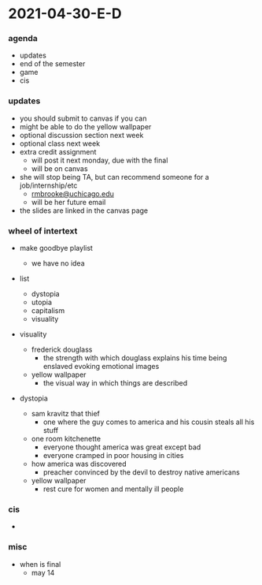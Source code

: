 # 2021-04-30-E-D

### agenda
- updates
- end of the semester
- game
- cis

### updates
- you should submit to canvas if you can 
- might be able to do the yellow wallpaper
- optional discussion section next week 
- optional class next week
- extra credit assignment
  - will post it next monday, due with the final
  - will be on canvas 
- she will stop being TA, but can recommend someone for a job/internship/etc
  - rmbrooke@uchicago.edu
  - will be her future email
- the slides are linked in the canvas page

### wheel of intertext
- make goodbye playlist
  - we have no idea

- list 
  - dystopia 
  - utopia 
  - capitalism 
  - visuality 

- visuality 
  - frederick douglass
    - the strength with which douglass explains his time being enslaved evoking emotional images
  - yellow wallpaper
    - the visual way in which things are described 

- dystopia
  - sam kravitz that thief
    - one where the guy comes to america and his cousin steals all his stuff
  - one room kitchenette
    - everyone thought america was great except bad
    - everyone cramped in poor housing in cities
  - how america was discovered
    - preacher convinced by the devil to destroy native americans 
  - yellow wallpaper 
    - rest cure for women and mentally ill people

### cis 
- 

### misc

- when is final
  - may 14